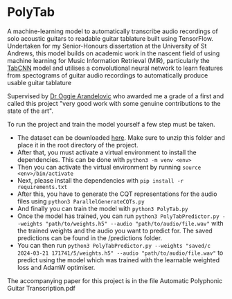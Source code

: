 # PolyTab

A machine-learning model to automatically transcribe audio recordings of solo acoustic guitars to readable guitar tablature built using TensorFlow. Undertaken for my Senior-Honours dissertation at the University of St Andrews, this model builds on academic work in the nascent field of using machine learning for Music Information Retrieval (MIR), particularly the [TabCNN](https://archives.ismir.net/ismir2019/paper/000033.pdf) model and utilises a convolutional neural network to learn features from spectograms of guitar audio recordings to automatically produce usable guitar tablature

Supervised by [Dr Oggie Arandelovic](https://www.st-andrews.ac.uk/computer-science/people/oa7/) who awarded me a grade of a first and called this project "very good work with some genuine contributions to the state of the art".

To run the project and train the model yourself a few step must be taken.
* The dataset can be downloaded [here](https://zenodo.org/record/1422265/files/GuitarSet_audio_and_annotation.zip?download=1). Make sure to unzip this folder and place it in the root directory of the project.
* After that, you must activate a virtual environment to install the dependencies. This can be done with `python3 -m venv <env>`
* Then you can activate the virtual environment by running `source <env>/bin/activate`
* Next, please install the dependencies with `pip install -r requirements.txt`
* After this, you have to generate the CQT representations for the audio files using `python3 ParallelGenerateCQTs.py`
* And finally you can train the model with `python3 PolyTab.py`
* Once the model has trained, you can run `python3 PolyTabPredictor.py --weights "path/to/weights.h5" --audio "path/to/audio/file.wav"`
with the trained weights and the audio you want to predict for. The saved predictions can be found in the /predictions folder.
* You can then run `python3 PolyTabPredictor.py --weights "saved/c 2024-03-21 171741/5/weights.h5" --audio "path/to/audio/file.wav"` to predict using the model which was trained with the learnable weighted loss and AdamW optimiser.

The accompanying paper for this project is in the file Automatic Polyphonic Guitar Transcription.pdf
